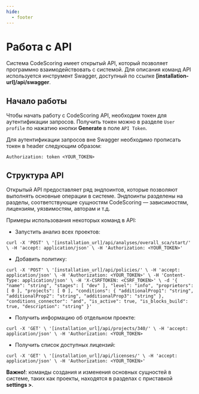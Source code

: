```yaml
---
hide:
  - footer
---
```


# Работа с API

Система CodeScoring имеет открытый API, который позволяет программно взаимодействовать с системой. Для описания команд API используется инструмент Swagger, доступный по ссылке **[installation-url]/api/swagger**.

## Начало работы

Чтобы начать работу с CodeScoring API, необходим токен для аутентификации запросов. Получить токен можно в разделе `User profile` по нажатию кнопки **Generate** в поле `API Token`.

Для аутентификации запросов вне Swagger необходимо прописать токен в header следующим образом:

`Authorization: token <YOUR_TOKEN>`

## Структура API

Открытый API предоставляет ряд эндпоинтов, которые позволяют выполнять основные операции в системе. Эндпоинты разделены на разделы, соответствующие сущностям CodeScoring — зависимостям, лицензиям, уязвимостям, авторам и т.д.

Примеры использования некоторых команд в API:

- Запустить анализ всех проектов:

`curl -X 'POST' \
  '[installation_url]/api/analyses/overall_sca/start/' \
  -H 'accept: application/json' \
  -H 'Authorization: <YOUR_TOKEN>'`

- Добавить политику: 

`curl -X 'POST' \
  '[installation_url]/api/policies/' \
  -H 'accept: application/json' \
  -H 'Authorization: <YOUR_TOKEN>' \
  -H 'Content-Type: application/json' \
  -H 'X-CSRFTOKEN: <CSRF_TOKEN>' \
  -d '{
  "name": "string",
  "stages": [
    "dev"
  ],
  "level": "info",
  "proprietors": [
    0
  ],
  "projects": [
    0
  ],
  "conditions": {
    "additionalProp1": "string",
    "additionalProp2": "string",
    "additionalProp3": "string"
  },
  "conditions_connector": "and",
  "is_active": true,
  "is_blocks_build": true,
  "description": "string"
}'`

- Получить информацию об отдельном проекте: 

`curl -X 'GET' \
  '[installation_url]/api/projects/340/' \
  -H 'accept: application/json' \
  -H 'Authorization: <YOUR_TOKEN>`

- Получить список доступных лицензий: 

`curl -X 'GET' \
  '[installation_url]/api/licenses/' \
  -H 'accept: application/json' \
  -H 'Authorization: <YOUR_TOKEN>'`

**Важно!**: команды создания и изменения основных сущностей в системе, таких как проекты, находятся в разделах с приставкой **settings >**.
